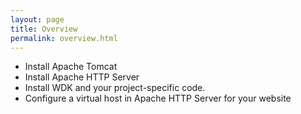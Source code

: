 ```yaml
---
layout: page
title: Overview
permalink: overview.html
---
```


  - Install Apache Tomcat 
  - Install Apache HTTP Server
  - Install WDK and your project-specific code.
  - Configure a virtual host in Apache HTTP Server for your website